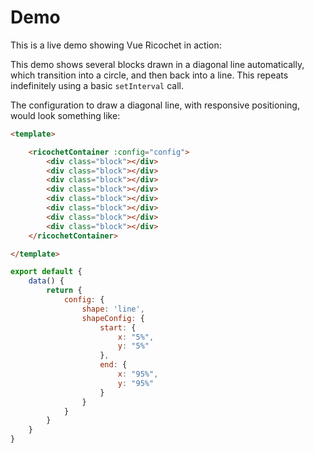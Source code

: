 # Demo

This is a live demo showing Vue Ricochet in action:

<demoComponent />

This demo shows several blocks drawn in a diagonal line automatically, which transition into a circle, and then back into a line. This repeats indefinitely using a basic `setInterval` call.

The configuration to draw a diagonal line, with responsive positioning, would look something like:

```html
<template>

    <ricochetContainer :config="config">
        <div class="block"></div>
        <div class="block"></div>
        <div class="block"></div>
        <div class="block"></div>
        <div class="block"></div>
        <div class="block"></div>
        <div class="block"></div>
        <div class="block"></div>
    </ricochetContainer>

</template>
```

```js
export default {
    data() {
        return {
            config: {
                shape: 'line',
                shapeConfig: {
                    start: {
                        x: "5%",
                        y: "5%"
                    },
                    end: {
                        x: "95%",
                        y: "95%"
                    }
                }
            }
        }
    }
}
```
